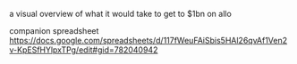 a visual overview of what it would take to get to $1bn on allo

companion spreadsheet https://docs.google.com/spreadsheets/d/117fWeuFAiSbis5HAl26qvAf1Ven2v-KpESfHYlpxTPg/edit#gid=782040942
